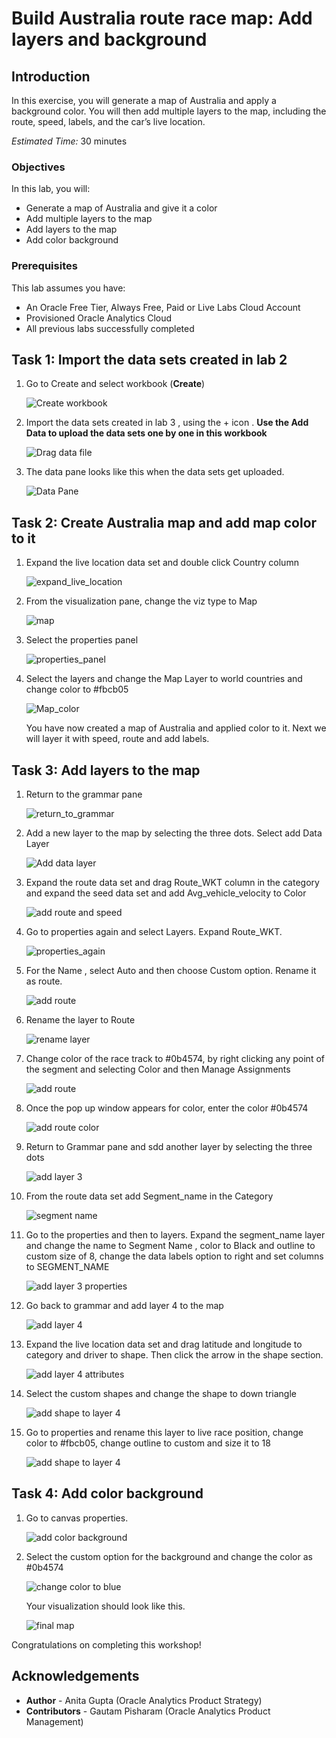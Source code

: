 # Build Australia route race map: Add layers and background

## Introduction

In this exercise, you will generate a map of Australia and apply a background color. You will then add multiple layers to the map, including the route, speed, labels, and the car’s live location.

_Estimated Time:_ 30 minutes

### Objectives

In this lab, you will:

- Generate a map of Australia and give it a color
- Add multiple layers to the map
- Add layers to the map
- Add color background

### Prerequisites

This lab assumes you have:

- An Oracle Free Tier, Always Free, Paid or Live Labs Cloud Account
- Provisioned Oracle Analytics Cloud
- All previous labs successfully completed

## Task 1: Import the data sets created in lab 2

1. Go to Create and select workbook (**Create**)

    ![Create workbook](./images/51-CreateWorkbook.jpg)

2. Import the data sets created in lab 3 , using the + icon . **Use the Add Data to upload the data sets one by one in this workbook**

    ![Drag data file](./images/52-Add-both-data.png)

3. The data pane looks like this when the data sets get uploaded.

    ![Data Pane](./images/53-The-data-pane-should-look-like-this.png)

## Task 2: Create Australia map and add map color to it

1. Expand the live location data set and double click Country column

    ![expand_live_location](./images/54.1%20ExpandLivedataset.png)

2. From the visualization pane, change the viz type to Map

    ![map](./images/54.2select_map_viz.png)

3. Select the properties panel

    ![properties_panel](./images/54.3proerties_panel.png)

4. Select the layers and change the Map Layer to world countries and change color to #fbcb05

    ![Map_color](./images/55-Map-change-layer-and-add-color.jpg)

    You have now created a map of Australia and applied color to it.
    Next we will layer it with speed, route and add labels.

## Task 3: Add layers to the map

1. Return to the grammar pane

    ![return_to_grammar](./images/54.4retrun_to_grammar_pane.png)

2. Add a new layer to the map by selecting the three dots. Select add Data Layer

    ![Add data layer](./images/56-Add-Layer-2-to-Map.jpg)

3. Expand the route data set and drag Route_WKT column in the category and expand the seed data set and add Avg_vehicle_velocity to Color

    ![add route and speed](./images/57-Add-Route-and-Speed-to-layer-2.jpg)

4. Go to properties again and select Layers. Expand Route_WKT.

    ![properties_again](./images/56.1properties_again.png)

5. For the Name , select Auto and then choose Custom option. Rename it as route.

    ![add route](./images/56.2change_name.png)

6. Rename the layer to Route

    ![rename layer](./images/58-Add-color-to-Layer-2-and-rename-layer-2-as-route.jpg)

7. Change color of the race track to #0b4574, by right clicking any point of the segment and selecting Color and then Manage Assignments

    ![add route](./images/56.3color_route.png)

8. Once the pop up window appears for color, enter the color #0b4574

    ![add route color](./images/56.4changecolorofroute2.png)

9. Return to Grammar pane and sdd another layer by selecting the three dots

    ![add layer 3](./images/59-Add-layer-3.jpg)

10. From the route data set add Segment_name in the Category

    ![segment name](./images/59.1-Add-Segment-name-to-Layer-3.jpg)

11. Go to the properties and then to layers. Expand the segment_name layer and change the name to Segment Name , color to Black and outline to custom size of 8, change the data labels option to  right and set columns to SEGMENT_NAME

    ![add layer 3 properties](./images/60-Add-layer-3-Properties.jpg)

12. Go back to grammar and add layer 4 to the map

    ![add layer 4](./images/61-Add-Layer-4.jpg)

13. Expand the live location data set and drag latitude and longitude to category and driver to shape. Then click the arrow in the shape section.

    ![add layer 4 attributes](./images/62-Add-elements-to-Layer4.jpg)

14. Select the custom shapes and change the shape to down triangle

    ![add shape to layer 4](./images/63-Custom-shape-of-Car.jpg)

15. Go to properties and rename this layer to live race position, change color to #fbcb05, change outline to custom and size it to 18

    ![add shape to layer 4](./images/64-Live-Race-properties-add.jpg)

## Task 4: Add color background

1. Go to canvas properties.

    ![add color background](./images/65-Canvas-Properties-for-background.jpg)

2. Select the custom option for the background and change the color as #0b4574

    ![change color to blue](./images/66_Change_background_to_blue.jpg)

    Your visualization should look like this.

    ![final map](./images/Final-Map.jpg)

Congratulations on completing this workshop!

## **Acknowledgements**

- **Author** - Anita Gupta (Oracle Analytics Product Strategy)
- **Contributors** - Gautam Pisharam (Oracle Analytics Product Management)